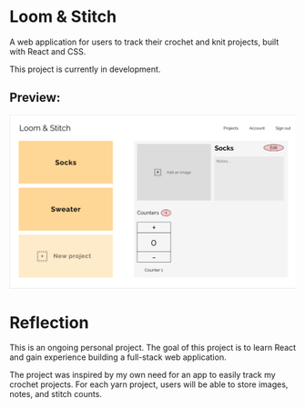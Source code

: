 # Loom & Stitch

A web application for users to track their crochet and knit projects, built with React and CSS.

This project is currently in development.

## Preview:

![Project view](https://github.com/naadiya-a/loom-and-stitch/blob/main/src/images/preview.png?raw=true)

# Reflection

This is an ongoing personal project. The goal of this project is to learn React and gain experience building a full-stack web application.

The project was inspired by my own need for an app to easily track my crochet projects. For each yarn project, users will be able to store images, notes, and stitch counts.
